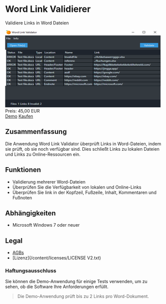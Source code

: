 # Word Link Validierer

Validiere Links in Word Dateien

<div class="splash">
    <img alt="Splash" src="/content/solutions/finished/Word_Link_Validator/img/Word_Link_Validator_splash.png">
    <div class="price">Preis: 45,00 EUR</div>
    <div class="purchase">
        <a class="button" rel="download" type="application/zip" href="/api/download?key=<?= \urlencode('V29yZExpbmtWYWxpZGF0b3JBcHBfRGVtbw=='); ?>">Demo</a>
        <a class="button" href="#">Kaufen</a>
    </div>
</div>

## Zusammenfassung

Die Anwendung Word Link Validator überprüft Links in Word-Dateien, indem sie prüft, ob sie noch verfügbar sind. Dies schließt Links zu lokalen Dateien und Links zu Online-Ressourcen ein.

## Funktionen

* Validierung mehrerer Word-Dateien
* Überprüfen Sie die Verfügbarkeit von lokalen und Online-Links
* Überprüfen Sie link in der Kopfzeil, Fußzeile, Inhalt, Kommentaren und Fußnoten

## Abhängigkeiten

* Microsoft Windows 7 oder neuer

## Legal

* [AGBs](/de/terms)
* [Lizenz](/content/licenses/LICENSE V2.txt)

### Haftungsausschluss

Sie können die Demo-Anwendung für einige Tests verwenden, um zu sehen, ob die Software Ihre Anforderungen erfüllt.

> Die Demo-Anwendung prüft bis zu 2 Links pro Word-Dokument.
